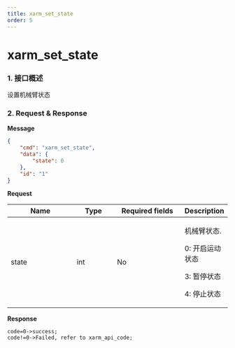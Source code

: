```yaml
---
title: xarm_set_state
order: 5
---
```

# xarm\_set\_state
### 1. 接口概述
设置机械臂状态
### 2. Request & Response
**Message**
```json
{
    "cmd": "xarm_set_state",
    "data": {
        "state": 0
    },
    "id": "1"
}
```
**Request**
<table data-full-width="true"><thead><tr><th width="142">Name</th><th width="79">Type</th><th width="144">Required fields</th><th>Description</th></tr></thead><tbody><tr><td>state</td><td>int</td><td>No</td><td><p>机械臂状态. </p><p>0: 开启运动状态</p><p>3: 暂停状态</p><p>4: 停止状态 </p></td></tr></tbody></table>

**Response**
```
code=0->success;
code!=0->Failed, refer to xarm_api_code;
```
